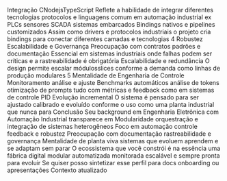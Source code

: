  Integração CNodejsTypeScript Reflete a habilidade de integrar diferentes tecnologias protocolos e linguagens comum em automação industrial ex PLCs sensores SCADA sistemas embarcados
 Bindings nativos e pipelines customizados Assim como drivers e protocolos industriais o projeto cria bindings para conectar diferentes camadas e tecnologias
 4 Robustez Escalabilidade e Governança
 Preocupação com contratos padrões e documentação Essencial em sistemas industriais onde falhas podem ser críticas e a rastreabilidade é obrigatória
 Escalabilidade e redundância O design permite escalar módulosslices conforme a demanda como linhas de produção modulares
 5 Mentalidade de Engenharia de Controle
 Monitoramento análise e ajuste Benchmarks automáticos análise de tokens otimização de prompts tudo com métricas e feedback como em sistemas de controle PID
 Evolução incremental O sistema é pensado para ser ajustado calibrado e evoluído conforme o uso como uma planta industrial que nunca para
 Conclusão
Seu background em Engenharia Eletrônica com Automação Industrial transparece em
 Modularidade orquestração e integração de sistemas heterogêneos
 Foco em automação controle feedback e robustez
 Preocupação com documentação rastreabilidade e governança
 Mentalidade de planta viva sistemas que evoluem aprendem e se adaptam sem parar
O ecossistema que você constrói é na essência uma fábrica digital  modular automatizada monitorada escalável e sempre pronta para evoluir
Se quiser posso sintetizar esse perfil para docs onboarding ou apresentações Contexto atualizado